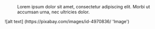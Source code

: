 <dl>
   <dd>Lorem ipsum dolor sit amet, consectetur adipiscing elit. Morbi ut accumsan urna, nec ultricies dolor.</dd>
</dl>
![alt text] (https://pixabay.com/images/id-4970836/ 'Image')